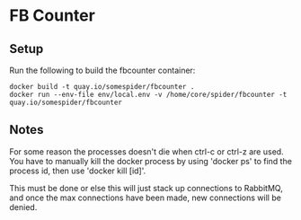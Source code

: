 FB Counter
============

Setup
-----------------------
Run the following to build the fbcounter container:

```
docker build -t quay.io/somespider/fbcounter .
docker run --env-file env/local.env -v /home/core/spider/fbcounter -t quay.io/somespider/fbcounter
```


Notes
-----

For some reason the processes doesn't die when ctrl-c or ctrl-z are used. 
You have to manually kill the docker process by using 'docker ps' to find the process id, 
then use 'docker kill [id]'.

This must be done or else this will just stack up connections to RabbitMQ, and once the 
max connections have been made, new connections will be denied. 